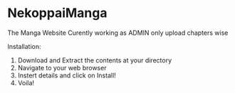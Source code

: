 # NekoppaiManga
The Manga Website
Curently working as ADMIN only upload chapters wise

Installation:
1. Download and Extract the contents at your directory
2. Navigate to your web browser
3. Instert details and click on Install!
4. Voila!
